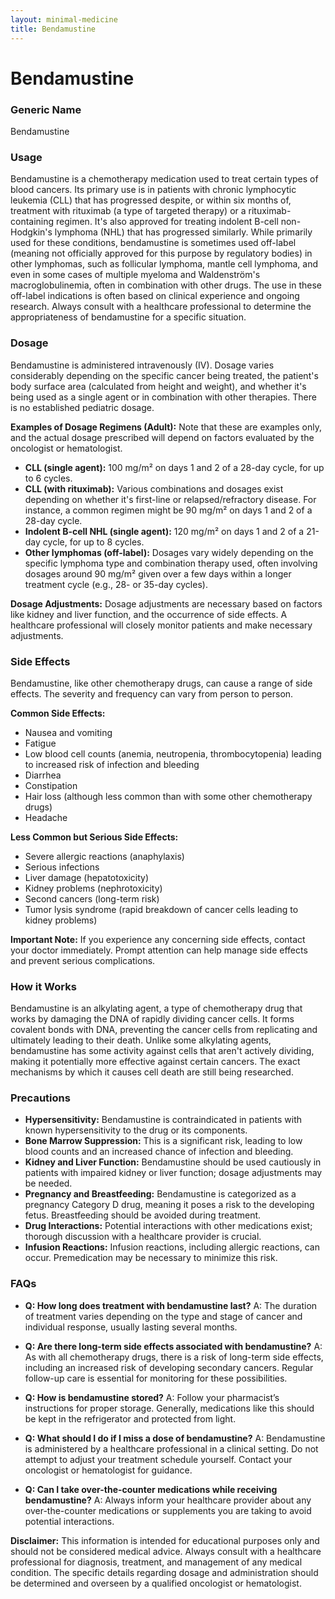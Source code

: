 ```yaml
---
layout: minimal-medicine
title: Bendamustine
---
```


# Bendamustine
### Generic Name
Bendamustine

### Usage

Bendamustine is a chemotherapy medication used to treat certain types of blood cancers.  Its primary use is in patients with chronic lymphocytic leukemia (CLL) that has progressed despite, or within six months of, treatment with rituximab (a type of targeted therapy) or a rituximab-containing regimen. It's also approved for treating indolent B-cell non-Hodgkin's lymphoma (NHL) that has progressed similarly.  While primarily used for these conditions, bendamustine is sometimes used off-label (meaning not officially approved for this purpose by regulatory bodies) in other lymphomas, such as follicular lymphoma, mantle cell lymphoma, and even in some cases of multiple myeloma and Waldenström's macroglobulinemia, often in combination with other drugs.  The use in these off-label indications is often based on clinical experience and ongoing research.  Always consult with a healthcare professional to determine the appropriateness of bendamustine for a specific situation.

### Dosage

Bendamustine is administered intravenously (IV).  Dosage varies considerably depending on the specific cancer being treated, the patient's body surface area (calculated from height and weight), and whether it's being used as a single agent or in combination with other therapies.  There is no established pediatric dosage.

**Examples of Dosage Regimens (Adult):**  Note that these are examples only, and the actual dosage prescribed will depend on factors evaluated by the oncologist or hematologist.

* **CLL (single agent):** 100 mg/m² on days 1 and 2 of a 28-day cycle, for up to 6 cycles.
* **CLL (with rituximab):** Various combinations and dosages exist depending on whether it's first-line or relapsed/refractory disease. For instance, a common regimen might be 90 mg/m² on days 1 and 2 of a 28-day cycle.
* **Indolent B-cell NHL (single agent):** 120 mg/m² on days 1 and 2 of a 21-day cycle, for up to 8 cycles.
* **Other lymphomas (off-label):** Dosages vary widely depending on the specific lymphoma type and combination therapy used, often involving dosages around 90 mg/m² given over a few days within a longer treatment cycle (e.g., 28- or 35-day cycles).

**Dosage Adjustments:** Dosage adjustments are necessary based on factors like kidney and liver function, and the occurrence of side effects.  A healthcare professional will closely monitor patients and make necessary adjustments.


### Side Effects

Bendamustine, like other chemotherapy drugs, can cause a range of side effects.  The severity and frequency can vary from person to person.

**Common Side Effects:**

* Nausea and vomiting
* Fatigue
* Low blood cell counts (anemia, neutropenia, thrombocytopenia) leading to increased risk of infection and bleeding
* Diarrhea
* Constipation
* Hair loss (although less common than with some other chemotherapy drugs)
* Headache

**Less Common but Serious Side Effects:**

* Severe allergic reactions (anaphylaxis)
* Serious infections
* Liver damage (hepatotoxicity)
* Kidney problems (nephrotoxicity)
* Second cancers (long-term risk)
* Tumor lysis syndrome (rapid breakdown of cancer cells leading to kidney problems)


**Important Note:** If you experience any concerning side effects, contact your doctor immediately.  Prompt attention can help manage side effects and prevent serious complications.


### How it Works

Bendamustine is an alkylating agent, a type of chemotherapy drug that works by damaging the DNA of rapidly dividing cancer cells.  It forms covalent bonds with DNA, preventing the cancer cells from replicating and ultimately leading to their death.  Unlike some alkylating agents, bendamustine has some activity against cells that aren't actively dividing, making it potentially more effective against certain cancers. The exact mechanisms by which it causes cell death are still being researched.


### Precautions

* **Hypersensitivity:** Bendamustine is contraindicated in patients with known hypersensitivity to the drug or its components.
* **Bone Marrow Suppression:** This is a significant risk, leading to low blood counts and an increased chance of infection and bleeding.
* **Kidney and Liver Function:**  Bendamustine should be used cautiously in patients with impaired kidney or liver function; dosage adjustments may be needed.
* **Pregnancy and Breastfeeding:**  Bendamustine is categorized as a pregnancy Category D drug, meaning it poses a risk to the developing fetus.  Breastfeeding should be avoided during treatment.
* **Drug Interactions:**  Potential interactions with other medications exist; thorough discussion with a healthcare provider is crucial.
* **Infusion Reactions:**  Infusion reactions, including allergic reactions, can occur.  Premedication may be necessary to minimize this risk.

### FAQs

* **Q: How long does treatment with bendamustine last?** A: The duration of treatment varies depending on the type and stage of cancer and individual response, usually lasting several months.

* **Q:  Are there long-term side effects associated with bendamustine?** A: As with all chemotherapy drugs, there is a risk of long-term side effects, including an increased risk of developing secondary cancers.  Regular follow-up care is essential for monitoring for these possibilities.

* **Q: How is bendamustine stored?** A:  Follow your pharmacist’s instructions for proper storage.  Generally, medications like this should be kept in the refrigerator and protected from light.

* **Q: What should I do if I miss a dose of bendamustine?** A:  Bendamustine is administered by a healthcare professional in a clinical setting.  Do not attempt to adjust your treatment schedule yourself.  Contact your oncologist or hematologist for guidance.

* **Q: Can I take over-the-counter medications while receiving bendamustine?** A: Always inform your healthcare provider about any over-the-counter medications or supplements you are taking to avoid potential interactions.


**Disclaimer:** This information is intended for educational purposes only and should not be considered medical advice.  Always consult with a healthcare professional for diagnosis, treatment, and management of any medical condition.  The specific details regarding dosage and administration should be determined and overseen by a qualified oncologist or hematologist.
